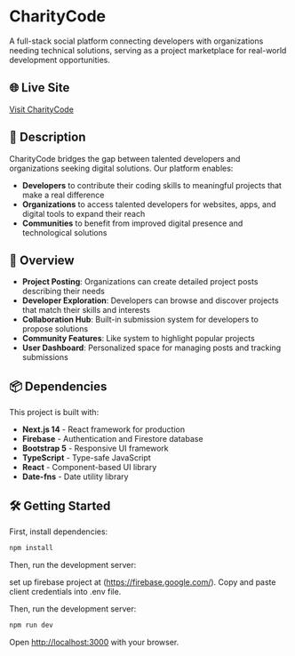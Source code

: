 # CharityCode

A full-stack social platform connecting developers with organizations needing technical solutions, serving as a project marketplace for real-world development opportunities.

## 🌐 Live Site

[Visit CharityCode](https://charitycoder.com/)

## 📖 Description

CharityCode bridges the gap between talented developers and organizations seeking digital solutions. Our platform enables:

- **Developers** to contribute their coding skills to meaningful projects that make a real difference
- **Organizations** to access talented developers for websites, apps, and digital tools to expand their reach
- **Communities** to benefit from improved digital presence and technological solutions

## 🚀 Overview

- **Project Posting**: Organizations can create detailed project posts describing their needs
- **Developer Exploration**: Developers can browse and discover projects that match their skills and interests
- **Collaboration Hub**: Built-in submission system for developers to propose solutions
- **Community Features**: Like system to highlight popular projects
- **User Dashboard**: Personalized space for managing posts and tracking submissions

## 📦 Dependencies

This project is built with:

- **Next.js 14** - React framework for production
- **Firebase** - Authentication and Firestore database
- **Bootstrap 5** - Responsive UI framework
- **TypeScript** - Type-safe JavaScript
- **React** - Component-based UI library
- **Date-fns** - Date utility library

## 🛠️ Getting Started

First, install dependencies:

```bash
npm install
```

Then, run the development server:

set up firebase project at (https://firebase.google.com/). Copy and paste client credentials into .env file.

Then, run the development server:

```bash
npm run dev
```

Open [http://localhost:3000](http://localhost:3000) with your browser.
